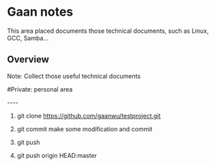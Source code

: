 Gaan notes
==========

This area placed documents those technical documents, such as Linux, GCC, Samba…

Overview
--------

Note: Collect those useful technical documents

#Private: personal area

\----

1.  git clone <https://github.com/gaanwu/testproject.git>

2.  git commit make some modification and commit

3.  git push

4.  git push origin HEAD:master
